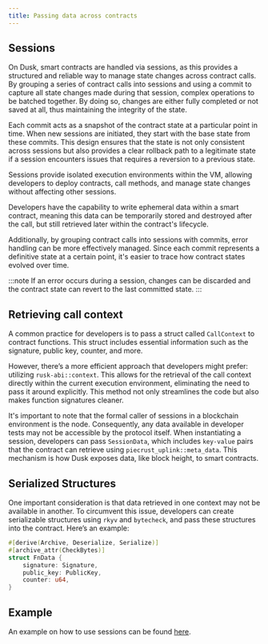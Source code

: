 ```yaml
---
title: Passing data across contracts
---
```


## Sessions

On Dusk, smart contracts are handled via sessions, as this provides a structured and reliable way to manage state changes across contract calls. By grouping a series of contract calls into sessions and using a commit to capture all state changes made during that session, complex operations to be batched together. By doing so, changes are either fully completed or not saved at all, thus maintaining the integrity of the state.

Each commit acts as a snapshot of the contract state at a particular point in time. When new sessions are initiated, they start with the base state from these commits. This design ensures that the state is not only consistent across sessions but also provides a clear rollback path to a legitimate state if a session encounters issues that requires a reversion to a previous state. 

Sessions provide isolated execution environments within the VM, allowing developers to deploy contracts, call methods, and manage state changes without affecting other sessions.

Developers have the capability to write ephemeral data within a smart contract, meaning this data can be temporarily stored and destroyed after the call, but still retrieved later within the contract's lifecycle.

Additionally, by grouping contract calls into sessions with commits, error handling can be more effectively managed. Since each commit represents a definitive state at a certain point, it's easier to trace how contract states evolved over time.

:::note
If an error occurs during a session, changes can be discarded and the contract state can revert to the last committed state.
:::

## Retrieving call context

A common practice for developers is to pass a struct called `CallContext` to contract functions. This struct includes essential information such as the signature, public key, counter, and more.

However, there’s a more efficient approach that developers might prefer: utilizing `rusk-abi::context`. This allows for the retrieval of the call context directly within the current execution environment, eliminating the need to pass it around explicitly. This method not only streamlines the code but also makes function signatures cleaner.

It's important to note that the formal caller of sessions in a blockchain environment is the node. Consequently, any data available in developer tests may not be accessible by the protocol itself. When instantiating a session, developers can pass `SessionData`, which includes `key-value` pairs that the contract can retrieve using `piecrust_uplink::meta_data`. This mechanism is how Dusk exposes data, like block height, to smart contracts.

## Serialized Structures

One important consideration is that data retrieved in one context may not be available in another. To circumvent this issue, developers can create serializable structures using `rkyv` and `bytecheck`, and pass these structures into the contract. Here’s an example:

```rust
#[derive(Archive, Deserialize, Serialize)]
#[archive_attr(CheckBytes)]
struct FnData {
    signature: Signature,
    public_key: PublicKey,
    counter: u64,
}
```

## Example

An example on how to use sessions can be found [here](/developer/smart-contract/archive_and_review/03-examples/05-sessions-example).

